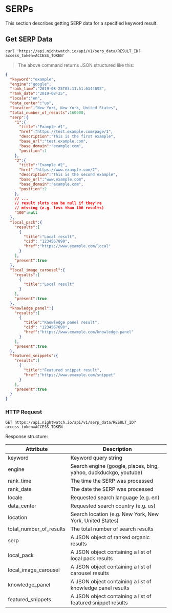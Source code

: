 # SERPs

This section describes getting SERP data for a specified keyword result.

## Get SERP Data

```shell
curl 'https://api.nightwatch.io/api/v1/serp_data/RESULT_ID?access_token=ACCESS_TOKEN'
```

> The above command returns JSON structured like this:

```json
{
  "keyword":"example",
  "engine":"google",
  "rank_time":"2019-08-25T03:11:51.614409Z",
  "rank_date":"2019-08-25",
  "locale":"en",
  "data_center":"us",
  "location":"New York, New York, United States",
  "total_number_of_results":160000,
  "serp":{
    "1":{
      "title":"Example #1",
      "href":"https://test.example.com/page/1",
      "description":"This is the first example",
      "base_url":"test.example.com",
      "base_domain":"example.com",
      "position":1
    },
    "2":{
      "title":"Example #2",
      "href":"https://www.example.com/2",
      "description":"This is the second example",
      "base_url":"www.example.com",
      "base_domain":"example.com",
      "position":2
    },
    // ...
    // result slots can be null if they're
    // missing (e.g. less than 100 results)
    "100":null
  },
  "local_pack":{
    "results":[
      {
        "title":"Local result",
        "cid": "1234567890",
        "href":"https://www.example.com/local"
      }
    ],
    "present":true
  },
  "local_image_carousel":{
    "results":[
      {
        "title":"Local result"
      }
    ],
    "present":true
  },
  "knowledge_panel":{
    "results":[
      {
        "title":"Knowledge panel result",
        "cid": "1234567890",
        "href":"https://www.example.com/knowledge-panel"
      }
    ],
    "present":true
  },
  "featured_snippets":{
    "results":[
      {
        "title":"Featured snippet result",
        "href":"https://www.example.com/snippet"
      }
    ],
    "present":true
  }
}
```

### HTTP Request

`GET https://api.nightwatch.io/api/v1/serp_data/RESULT_ID?access_token=ACCESS_TOKEN`

Response structure:

| Attribute               | Description                                                      |
|-------------------------|------------------------------------------------------------------|
| keyword                 | Keyword query string                                             |
| engine                  | Search engine (google, places, bing, yahoo, duckduckgo, youtube) |
| rank_time               | The time the SERP was processed                                  |
| rank_date               | The date the SERP was processed                                  |
| locale                  | Requested search language (e.g. en)                              |
| data_center             | Requested search country (e.g. us)                               |
| location                | Search location (e.g. New York, New York, United States)         |
| total_number_of_results | The total number of search results                               |
| serp                    | A JSON object of ranked organic results                          |
| local_pack              | A JSON object containing a list of local pack results            |
| local_image_carousel    | A JSON object containing a list of carousel results              |
| knowledge_panel         | A JSON object containing a list of knowledge panel results       |
| featured_snippets       | A JSON object containing a list of featured snippet results      |
